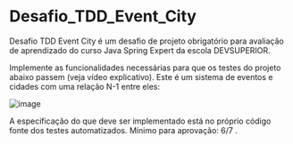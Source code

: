 # Desafio_TDD_Event_City
Desafio TDD Event City é um desafio de projeto obrigatório para avaliação de aprendizado do curso Java Spring Expert da escola DEVSUPERIOR.


Implemente as funcionalidades necessárias para que os testes do projeto abaixo passem (veja vídeo explicativo). Este é um sistema de eventos e cidades com uma relação N-1 entre eles:


![image](https://github.com/user-attachments/assets/e5be2d5d-0bc3-4ec7-a7a6-eae0da2bdf8a)

A especificação do que deve ser implementado está no próprio código fonte dos testes automatizados. Mínimo para aprovação: 6/7 .

